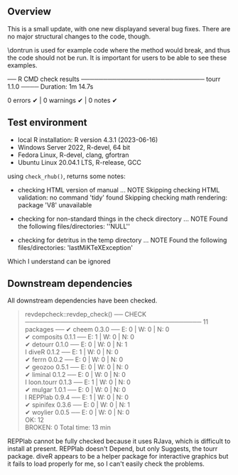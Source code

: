 ## Overview

This is a small update, with one new displayand several bug fixes. There are no major structural changes to the code, though.

\dontrun is used for example code where the method would break, and thus the code should not be run. It is important for users to be able to see these examples.

── R CMD check results ──────────────────────────── tourr 1.1.0 ────
Duration: 1m 14.7s

0 errors ✔ | 0 warnings ✔ | 0 notes ✔

## Test environment

* local R installation: R version 4.3.1 (2023-06-16)
* Windows Server 2022, R-devel, 64 bit
* Fedora Linux, R-devel, clang, gfortran
* Ubuntu Linux 20.04.1 LTS, R-release, GCC

using `check_rhub()`, returns some notes:

* checking HTML version of manual ... NOTE
Skipping checking HTML validation: no command 'tidy' found
Skipping checking math rendering: package 'V8' unavailable

* checking for non-standard things in the check directory ... NOTE
Found the following files/directories:
  ''NULL''
  
* checking for detritus in the temp directory ... NOTE
Found the following files/directories:
  'lastMiKTeXException'
  
Which I understand can be ignored

## Downstream dependencies

All downstream dependencies have been checked.

> revdepcheck::revdep_check()
── CHECK ──────────────────────────────────────── 11 packages ──
✔ cheem 0.3.0                            ── E: 0     | W: 0     | N: 0    
✔ composits 0.1.1                        ── E: 1     | W: 0     | N: 0    
✔ detourr 0.1.0                          ── E: 0     | W: 0     | N: 1    
I diveR 0.1.2                            ── E: 1     | W: 0     | N: 0    
✔ ferrn 0.0.2                            ── E: 0     | W: 0     | N: 0    
✔ geozoo 0.5.1                           ── E: 0     | W: 0     | N: 0    
✔ liminal 0.1.2                          ── E: 0     | W: 0     | N: 0    
I loon.tourr 0.1.3                       ── E: 1     | W: 0     | N: 0    
✔ mulgar 1.0.1                           ── E: 0     | W: 0     | N: 0    
I REPPlab 0.9.4                          ── E: 1     | W: 0     | N: 0    
✔ spinifex 0.3.6                         ── E: 0     | W: 0     | N: 1    
✔ woylier 0.0.5                          ── E: 0     | W: 0     | N: 0    
OK: 12                                                            
BROKEN: 0
Total time: 13 min

REPPlab cannot be fully checked because it uses RJava, which is difficult to install at present. REPPlab doesn't Depend, but only Suggests, the tourr package. diveR appears to be a helper package for interactive graphics but it fails to load properly for me, so I can't easily check the problems.
